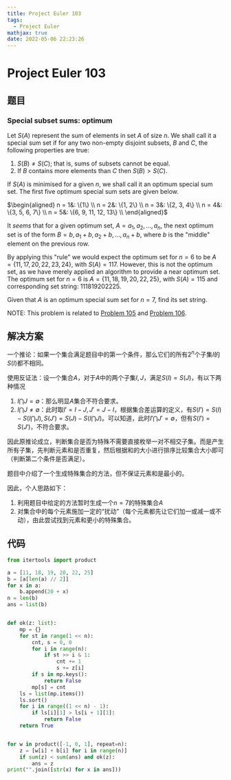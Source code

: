 ```yaml
---
title: Project Euler 103
tags:
  - Project Euler
mathjax: true
date: 2022-05-06 22:23:26
---
```


<escape><!-- more --></escape>
    
# Project Euler 103
## 题目
### Special subset sums: optimum


Let $S(A)$ represent the sum of elements in set $A$ of size $n$. We shall call it a special sum set if for any two non-empty disjoint subsets, $B$ and $C$, the following properties are true:

1. $S(B) \neq S(C)$; that is, sums of subsets cannot be equal.
2. If $B$ contains more elements than $C$ then $S(B) > S(C)$.

If $S(A)$ is minimised for a given $n$, we shall call it an optimum special sum set. The first five optimum special sum sets are given below.

$\begin{aligned}
n = 1&: \{1\} \\
n = 2&: \{1, 2\} \\
n = 3&: \{2, 3, 4\} \\
n = 4&: \{3, 5, 6, 7\} \\
n = 5&: \{6, 9, 11, 12, 13\} \\
\end{aligned}$


It *seems* that for a given optimum set, $A = {a_1, a_2, \dots , a_n}$, the next optimum set is of the form  $B = {b, a_1+b, a_2+b, \dots ,a_n+b}$, where $b$ is the "middle" element on the previous row.

By applying this "rule" we would expect the optimum set for $n=6$ to be $A = \{11, 17, 20, 22, 23, 24\}$, with $S(A) = 117$. However, this is not the optimum set, as we have merely applied an algorithm to provide a near optimum set. The optimum set for $n=6$ is $A = \{11, 18, 19, 20, 22, 25\}$, with $S(A) = 115$ and corresponding set string: $111819202225$.

Given that $A$ is an optimum special sum set for $n=7$, find its set string.

NOTE: This problem is related to <a href="problem=105">Problem 105</a> and <a href="problem=106">Problem 106</a>.



## 解决方案

一个推论：如果一个集合满足题目中的第一个条件，那么它们的所有$2^n$个子集$I$的$S(I)$都不相同。

使用反证法：设一个集合$A$，对于$A$中的两个子集$I,J$，满足$S(I)=S(J)$，有以下两种情况

1. $I \bigcap J = \emptyset$：那么明显$A$集合不符合要求。
2. $I \bigcap J \neq \emptyset$：此时取$I'=I-J,J'=J-I$，根据集合差运算的定义，有$S(I')=S(I)-S(I \bigcap J),S(J')=S(J)-S(I \bigcap J)$。可以知道，此时$I' \bigcap J' = \emptyset$，但有$S(I')=S(J')$，不符合要求。

因此原推论成立，判断集合是否为特殊不需要直接枚举一对不相交子集。而是产生所有子集，先判断元素和是否重复，然后根据和的大小进行排序比较集合大小即可（判断第二个条件是否满足）。

题目中介绍了一个生成特殊集合的方法，但不保证元素和是最小的。

因此，个人思路如下：

1. 利用题目中给定的方法暂时生成一个$n=7$的特殊集合$A$
2. 对集合中的每个元素施加一定的“扰动”（每个元素都先让它们加一或减一或不动），由此尝试找到元素和更小的特殊集合。


## 代码
```py
from itertools import product

a = [11, 18, 19, 20, 22, 25]
b = [a[len(a) // 2]]
for x in a:
    b.append(20 + x)
n = len(b)
ans = list(b)


def ok(z: list):
    mp = {}
    for st in range(1 << n):
        cnt, s = 0, 0
        for i in range(n):
            if st >> i & 1:
                cnt += 1
                s += z[i]
        if s in mp.keys():
            return False
        mp[s] = cnt
    ls = list(mp.items())
    ls.sort()
    for i in range((1 << n) - 1):
        if ls[i][1] > ls[i + 1][1]:
            return False
    return True


for w in product([-1, 0, 1], repeat=n):
    z = [w[i] + b[i] for i in range(n)]
    if sum(z) < sum(ans) and ok(z):
        ans = z
print("".join([str(x) for x in ans]))

```

